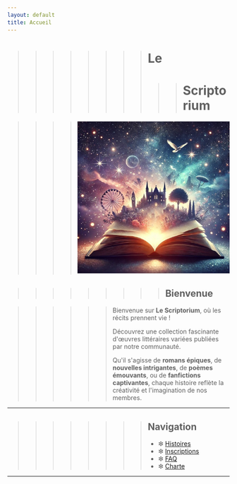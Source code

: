 ```yaml
---
layout: default
title: Accueil
---
```


>>>>>>>> # Le
>>>>>>>>>> # Scriptorium

>>>> ![Texte alternatif](assets/files/image2.jpg)


>>>>>>>>> ## Bienvenue

>>>>>> Bienvenue sur **Le Scriptorium**, où les récits prennent vie !
>>>>>>
>>>>>> 
>>>>>> Découvrez une collection fascinante d'œuvres littéraires variées publiées par notre communauté.
>>>>>>
>>>>>> 
>>>>>> Qu'il s'agisse de **romans épiques**, de **nouvelles intrigantes**, de **poèmes émouvants**, ou de **fanfictions captivantes**, chaque histoire reflète la créativité et l'imagination de nos membres.

---

>>>>>>>> ## Navigation
>>>>>>>> - ❇︎ [Histoires](histoires.md)
>>>>>>>> - ❇︎ [Inscriptions](inscriptions.md)
>>>>>>>> - ❇︎ [FAQ](faq.md)
>>>>>>>> - ❇︎ [Charte](charte.md)

---
